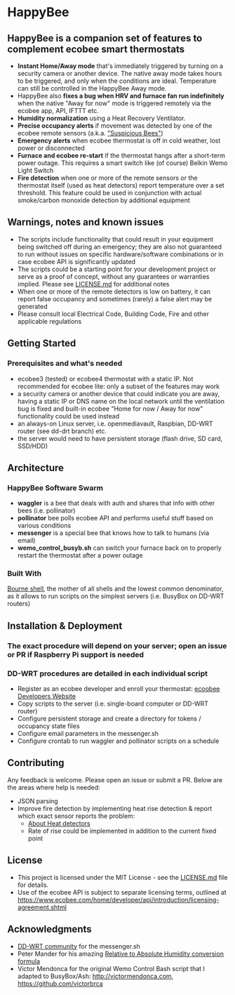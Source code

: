 # HappyBee

## HappyBee is a companion set of features to complement ecobee smart thermostats

* **Instant Home/Away mode** that's immediately triggered by turning on a security camera or another device. The native away mode takes hours to be triggered, and only when the conditions are ideal. Temperature can still be controlled in the HappyBee Away mode.
* HappyBee also **fixes a bug when HRV and furnace fan run indefinitely** when the native "Away for now" mode is triggered remotely via the ecobee app, API, IFTTT etc.
* **Humidity normalization** using a Heat Recovery Ventilator.
* **Precise occupancy alerts** if movement was detected by one of the ecobee remote sensors (a.k.a. ["Suspicious Bees"](https://www.youtube.com/watch?v=bEwE4wyz00o&t=402))
* **Emergency alerts** when ecobee thermostat is off in cold weather, lost power or disconnected
* **Furnace and ecobee re-start** if the thermostat hangs after a short-term power outage. This requires a smart switch like (of course) Belkin Wemo Light Switch
* **Fire detection** when one or more of the remote sensors or the thermostat itself (used as heat detectors) report temperature over a set threshold. This feature could be used in conjunction with actual smoke/carbon monoxide detection by additional equipment

## Warnings, notes and known issues

* The scripts include functionality that could result in your equipment being switched off during an emergency; they are also not guaranteed to run without issues on specific hardware/software combinations or in case ecobee API is significantly updated
* The scripts could be a starting point for your development project or serve as a proof of concept, without any guarantees or warranties implied. Please see [LICENSE.md](LICENSE.md) for additional notes
* When one or more of the remote detectors is low on battery, it can report false occupancy and sometimes (rarely) a false alert may be generated
* Please consult local Electrical Code, Building Code, Fire and other applicable regulations

## Getting Started

### Prerequisites and what's needed

* ecobee3 (tested) or ecobee4 thermostat with a static IP. Not recommended for ecobee lite: only a subset of the features may work
* a security camera or another device that could indicate you are away, having a static IP or DNS name on the local network until the ventilation bug is fixed and built-in ecobee "Home for now / Away for now" functionality could be used instead
* an always-on Linux server, i.e. openmediavault, Raspbian, DD-WRT router (see dd-drt branch) etc.
* the server would need to have persistent storage (flash drive, SD card, SSD/HDD)

## Architecture

### HappyBee Software Swarm

* **waggler** is a bee that deals with auth and shares that info with other bees (i.e. pollinator)
* **pollinator** bee polls ecobee API and performs useful stuff based on various conditions
* **messenger** is a special bee that knows how to talk to humans (via email)
* **wemo_control_busyb.sh** can switch your furnace back on to properly restart the thermostat after a power outage

### Built With

[Bourne shell](https://en.wikibooks.org/wiki/Bourne_Shell_Scripting), the mother of all shells and the lowest common denominator, as it allows to run scripts on the simplest servers (i.e. BusyBox on DD-WRT routers)

## Installation & Deployment

### The exact procedure will depend on your server; open an issue or PR if Raspberry Pi support is needed

### DD-WRT procedures are detailed in each individual script

* Register as an ecobee developer and enroll your thermostat: [ecoobee Developers Website](https://www.ecobee.com/developers/)
* Copy scripts to the server (i.e. single-board computer or DD-WRT router)
* Configure persistent storage and create a directory for tokens / occupancy state files
* Configure email parameters in the messenger.sh
* Configure crontab to run waggler and pollinator scripts on a schedule

## Contributing

Any feedback is welcome. Please open an issue or submit a PR. Below are the areas where help is needed:

* JSON parsing
* Improve fire detection by implementing heat rise detection & report which exact sensor reports the problem: 
  * [About Heat detectors](https://en.wikipedia.org/wiki/Heat_detector)
  * Rate of rise could be implemented in addition to the current fixed point

## License

* This project is licensed under the MIT License - see the [LICENSE.md](LICENSE.md) file for details.
* Use of the ecobee API is subject to separate licensing terms, outlined at https://www.ecobee.com/home/developer/api/introduction/licensing-agreement.shtml

## Acknowledgments

* [DD-WRT community](https://www.dd-wrt.com/phpBB2/) for the messenger.sh
* Peter Mander for his amazing [Relative to Absolute Humidity conversion formula](https://carnotcycle.wordpress.com/2012/08/04/how-to-convert-relative-humidity-to-absolute-humidity/)
* Victor Mendonca for the original Wemo Control Bash script that I adapted to BusyBox/Ash: http://victormendonca.com, https://github.com/victorbrca
